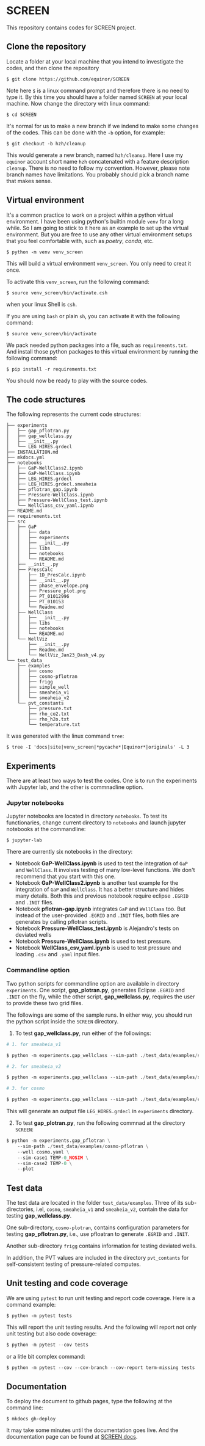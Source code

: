# SCREEN

This repository contains codes for SCREEN project.

## Clone the repository
Locate a folder at your local machine that you intend to investigate the codes, and then clone the repository
```
$ git clone https://github.com/equinor/SCREEN
```
Note here `$` is a linux command prompt and therefore there is no need to type it. By this time you should have a folder named `SCREEN` at your local machine. Now change the directory with linux command:
```
$ cd SCREEN
```

It's normal for us to make a new branch if we indend to make some changes of the codes. This can be done with the `-b` option, for example:
```
$ git checkout -b hzh/cleanup
```
This would generate a new branch, named `hzh/cleanup`. Here I use my `equinor` account short name `hzh` concatenated with a feature description `cleanup`. There is no need to follow my convention. However, please note branch names have limitations. You probably should pick a branch name that makes sense. 

## Virtual environment

It's a common practice to work on a project within a python virtual environment. I have been using python's builtin module `venv` for a long while. So I am going to stick to it here as an example to set up the virtual environment. But you are free to use any other virtual environment setups that you feel comfortable with, such as *poetry*, *conda*, etc. 
```
$ python -m venv venv_screen
```
This will build a virtual environment `venv_screen`. You only need to creat it once.

To activate this `venv_screen`, run the following command: 
```
$ source venv_screen/bin/activate.csh
```
when your linux Shell is `csh`. 

If you are using `bash` or plain `sh`, you can activate it with the following command:
```
$ source venv_screen/bin/activate
```

We pack needed python packages into a file, such as `requirements.txt`. And install those python packages to this virtual environment by running the following command:
```
$ pip install -r requirements.txt
```
You should now be ready to play with the source codes.


## The code structures

The following represents the current code structures:

```
├── experiments
│   ├── gap_pflotran.py
│   ├── gap_wellclass.py
│   ├── __init__.py
│   └── LEG_HIRES.grdecl
├── INSTALLATION.md
├── mkdocs.yml
├── notebooks
│   ├── GaP-WellClass2.ipynb
│   ├── GaP-WellClass.ipynb
│   ├── LEG_HIRES.grdecl
│   ├── LEG_HIRES.grdecl.smeaheia
│   ├── pflotran_gap.ipynb
│   ├── Pressure-WellClass.ipynb
│   ├── Pressure-WellClass_test.ipynb
│   └── WellClass_csv_yaml.ipynb
├── README.md
├── requirements.txt
├── src
│   ├── GaP
│   │   ├── data
│   │   ├── experiments
│   │   ├── __init__.py
│   │   ├── libs
│   │   ├── notebooks
│   │   └── README.md
│   ├── __init__.py
│   ├── PressCalc
│   │   ├── 1D_PresCalc.ipynb
│   │   ├── __init__.py
│   │   ├── phase_envelope.png
│   │   ├── Pressure_plot.png
│   │   ├── PT_01012996
│   │   ├── PT_010153
│   │   └── Readme.md
│   ├── WellClass
│   │   ├── __init__.py
│   │   ├── libs
│   │   ├── notebooks
│   │   └── README.md
│   └── WellViz
│       ├── __init__.py
│       ├── Readme.md
│       └── WellViz_Jan23_Dash_v4.py
└── test_data
    ├── examples
    │   ├── cosmo
    │   ├── cosmo-pflotran
    │   ├── frigg
    │   ├── simple_well
    │   ├── smeaheia_v1
    │   └── smeaheia_v2
    └── pvt_constants
        ├── pressure.txt
        ├── rho_co2.txt
        ├── rho_h2o.txt
        └── temperature.txt
```
It was generated with the linux command `tree`:
```
$ tree -I 'docs|site|venv_screen|*pycache*|Equinor*|originals' -L 3
```
## Experiments
There are at least two ways to test the codes. One is to run the experiments with Jupyter lab, and the other is commnadline option.

### Jupyter notebooks
Jupyter notebooks are located in directory `notebooks`. To test its functionaries, change current directory to `notebooks` and launch jupyter notebooks at the commandline:
```
$ jupyter-lab
```
There are currently six notebooks in the directory:
- Notebook **GaP-WellClass.ipynb** is used to test the integration of `GaP` and `WellClass`. It involves testing of many low-level functions. We don't recommend that you start with this one.
- Notebook **GaP-WellClass2.ipynb** is another test example for the integration of `GaP` and `WellClass`. It has a better structure and hides many details. Both this and previous notebook require eclipse `.EGRID` and `.INIT` files.
- Notebook **pflotran-gap.ipynb** integrates `GaP` and `WellClass` too. But instead of the user-provided `.EGRID` and `.INIT` files, both files are generates by calling pflotran scripts.
- Notebook **Pressure-WellClass_test.ipynb** is Alejandro's tests on deviated wells
- Notebook **Pressure-WellClass.ipynb** is used to test pressure. 
- Notebook **WellClass_csv_yaml.ipynb** is used to test pressure and loading `.csv` and `.yaml` input files.

### Commandline option
Two python scripts for commandline option are available in directory `experiments`. One script, **gap_plotran.py**, generates Eclipse `.EGRID` and `.INIT` on the fly, while the other script, **gap_wellclass.py**, requires the user to provide these two grid files.  

The followings are some of  the sample runs. In either way, you should run the python script inside the ```SCREEN``` directory. 

1. To test **gap_wellclass.py**, run either of the followings:
```python
# 1. for smeaheia_v1

$ python -m experiments.gap_wellclass --sim-path ./test_data/examples/smeaheia_v1 --well smeaheia.yaml --sim-case GEN_NOLGR_PH2 --plot 

# 2. for smeaheia_v2

$ python -m experiments.gap_wellclass --sim-path ./test_data/examples/smeaheia_v2 --well smeaheia.yaml --sim-case TEMP-0 --plot

# 3. for cosmo

$ python -m experiments.gap_wellclass --sim-path ./test_data/examples/cosmo --well cosmo.yaml --sim-case TEMP-0 --plot

```
This will generate an output file `LEG_HIRES.grdecl` in `experiments` directory.

2. To test **gap_plotran.py**, run the following commnad at the directory ``SCREEN``:
```python
$ python -m experiments.gap_pflotran \
    --sim-path ./test_data/examples/cosmo-pflotran \
    --well cosmo.yaml \
    --sim-case1 TEMP-0_NOSIM \
    --sim-case2 TEMP-0 \
    --plot
```
## Test data
The test data are located in the folder `test_data/examples`. Three of its sub-directories, i.el, `cosmo`, `smeaheia_v1` and `smeaheia_v2`, contain the data for testing **gap_wellclass.py**. 

One sub-directory, `cosmo-plotran`, contains configuration parameters for testing **gap_pflotran.py**, i.e., use pfloatran to generate `.EGRID` and `.INIT`. 

Another sub-directory `frigg` contains information for testing deviated wells.

In addition, the PVT values are included in the directory `pvt_contants` for self-consistent testing of pressure-related computes.

## Unit testing and code coverage
We are using `pytest` to run unit testing and report code coverage. Here is a command example:
```pyton
$ python -m pytest tests
```
This will report the unit testing results. And the following will report not only unit testing but also code coverage:
```python
$ python -m pytest --cov tests
```
or a litle bit complex command:
```python
$ python -m pytest --cov --cov-branch --cov-report term-missing tests
```

## Documentation

To deploy the document to github pages, type the following at the command line:
```
$ mkdocs gh-deploy
```
It may take some minutes until the documentation goes live. And the documentation page can be found at [SCREEN docs](https://redesigned-dollop-m5l6pme.pages.github.io/).
